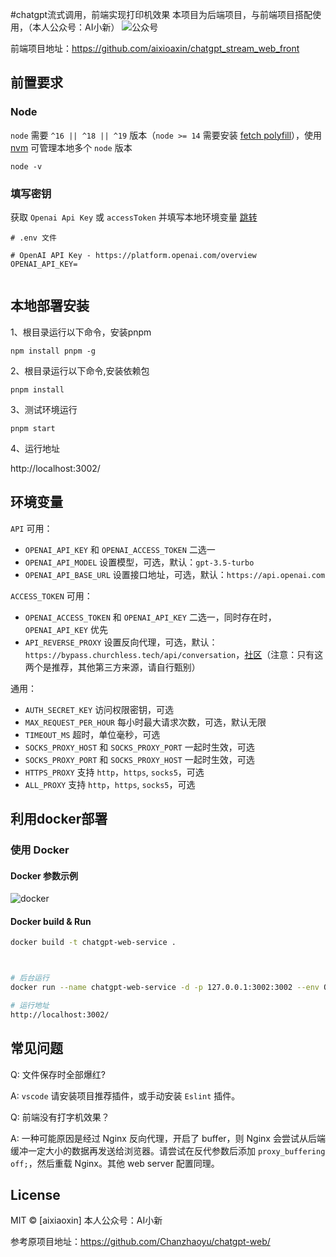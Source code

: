 #chatgpt流式调用，前端实现打印机效果
本项目为后端项目，与前端项目搭配使用，（本人公众号：AI小新）
![公众号](https://github.com/aixioaxin/chatgpt_stream_web_front/docs/aixiaoxin.jpg)

前端项目地址：https://github.com/aixioaxin/chatgpt_stream_web_front


## 前置要求

### Node

`node` 需要 `^16 || ^18 || ^19` 版本（`node >= 14` 需要安装 [fetch polyfill](https://github.com/developit/unfetch#usage-as-a-polyfill)），使用 [nvm](https://github.com/nvm-sh/nvm) 可管理本地多个 `node` 版本

```shell
node -v
```



### 填写密钥
获取 `Openai Api Key` 或 `accessToken` 并填写本地环境变量 [跳转](#介绍)

```
# .env 文件

# OpenAI API Key - https://platform.openai.com/overview
OPENAI_API_KEY=


```

## 本地部署安装

1、根目录运行以下命令，安装pnpm

```
npm install pnpm -g
```

2、根目录运行以下命令,安装依赖包
```
pnpm install
```
3、测试环境运行

```
pnpm start
```
4、运行地址

http://localhost:3002/



## 环境变量

`API` 可用：

- `OPENAI_API_KEY` 和 `OPENAI_ACCESS_TOKEN` 二选一
- `OPENAI_API_MODEL`  设置模型，可选，默认：`gpt-3.5-turbo`
- `OPENAI_API_BASE_URL` 设置接口地址，可选，默认：`https://api.openai.com`

`ACCESS_TOKEN` 可用：

- `OPENAI_ACCESS_TOKEN`  和 `OPENAI_API_KEY` 二选一，同时存在时，`OPENAI_API_KEY` 优先
- `API_REVERSE_PROXY` 设置反向代理，可选，默认：`https://bypass.churchless.tech/api/conversation`，[社区](https://github.com/transitive-bullshit/chatgpt-api#reverse-proxy)（注意：只有这两个是推荐，其他第三方来源，请自行甄别）

通用：

- `AUTH_SECRET_KEY` 访问权限密钥，可选
- `MAX_REQUEST_PER_HOUR` 每小时最大请求次数，可选，默认无限
- `TIMEOUT_MS` 超时，单位毫秒，可选
- `SOCKS_PROXY_HOST` 和 `SOCKS_PROXY_PORT` 一起时生效，可选
- `SOCKS_PROXY_PORT` 和 `SOCKS_PROXY_HOST` 一起时生效，可选
- `HTTPS_PROXY` 支持 `http`，`https`, `socks5`，可选
- `ALL_PROXY` 支持 `http`，`https`, `socks5`，可选


## 利用docker部署

### 使用 Docker

#### Docker 参数示例

![docker](./docs/docker.png)

#### Docker build & Run

```bash
docker build -t chatgpt-web-service .



# 后台运行
docker run --name chatgpt-web-service -d -p 127.0.0.1:3002:3002 --env OPENAI_API_KEY=your_api_key chatgpt-web-service

# 运行地址
http://localhost:3002/
```



## 常见问题


Q: 文件保存时全部爆红?

A: `vscode` 请安装项目推荐插件，或手动安装 `Eslint` 插件。

Q: 前端没有打字机效果？

A: 一种可能原因是经过 Nginx 反向代理，开启了 buffer，则 Nginx 会尝试从后端缓冲一定大小的数据再发送给浏览器。请尝试在反代参数后添加 `proxy_buffering off;`，然后重载 Nginx。其他 web server 配置同理。




## License
MIT © [aixiaoxin]
本人公众号：AI小新

参考原项目地址：https://github.com/Chanzhaoyu/chatgpt-web/